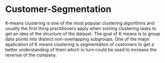 # Customer-Segmentation
K-means clustering is one of the most popular clustering algorithms and usually the first thing practitioners apply when solving clustering tasks to get an idea of the structure of the dataset. The goal of K means is to group data points into distinct non-overlapping subgroups. One of the major application of K means clustering is segmentation of customers to get a better understanding of them which in turn could be used to increase the revenue of the company.
